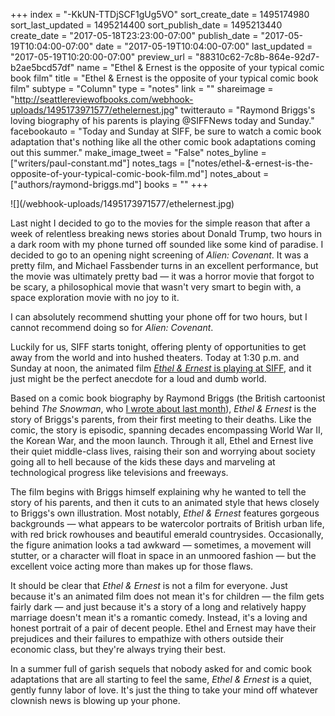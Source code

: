 +++
index = "-KkUN-TTDjSCF1gUg5VO"
sort_create_date = 1495174980
sort_last_updated = 1495214400
sort_publish_date = 1495213440
create_date = "2017-05-18T23:23:00-07:00"
publish_date = "2017-05-19T10:04:00-07:00"
date = "2017-05-19T10:04:00-07:00"
last_updated = "2017-05-19T10:20:00-07:00"
preview_url = "88310c62-7c8b-864e-92d7-b2ae5bcd57df"
name = "Ethel & Ernest is the opposite of your typical comic book film"
title = "Ethel & Ernest is the opposite of your typical comic book film"
subtype = "Column"
type = "notes"
link = ""
shareimage = "http://seattlereviewofbooks.com/webhook-uploads/1495173971577/ethelernest.jpg"
twitterauto = "Raymond Briggs's loving biography of his parents is playing @SIFFNews today and Sunday."
facebookauto = "Today and Sunday at SIFF, be sure to watch a comic book adaptation that's nothing like all the other comic book adaptations coming out this summer."
make_image_tweet = "False"
notes_byline = ["writers/paul-constant.md"]
notes_tags = ["notes/ethel-&-ernest-is-the-opposite-of-your-typical-comic-book-film.md"]
notes_about = ["authors/raymond-briggs.md"]
books = ""
+++
<p class="image">![](/webhook-uploads/1495173971577/ethelernest.jpg)</p>

Last night I decided to go to the movies for the simple reason that after a week of relentless breaking news stories about Donald Trump, two hours in a dark room with my phone turned off sounded like some kind of paradise. I decided to go to an opening night screening of *Alien: Covenant*. It was a pretty film, and Michael Fassbender turns in an excellent performance, but the movie was ultimately pretty bad — it was a horror movie that forgot to be scary, a philosophical movie that wasn't very smart to begin with, a space exploration movie with no joy to it. 

I can absolutely recommend shutting your phone off for two hours, but I cannot recommend doing so for *Alien: Covenant*.

Luckily for us, SIFF starts tonight, offering plenty of opportunities to get away from the world and into hushed theaters. Today at 1:30 p.m. and Sunday at noon, the animated film [*Ethel & Ernest* is playing at SIFF](https://www.siff.net/festival/ethel-and-ernest), and it just might be the perfect anecdote for a loud and dumb world.

Based on a comic book biography by Raymond Briggs (the British cartoonist behind *The Snowman*, who [I wrote about last month](http://www.seattlereviewofbooks.com/notes/2017/04/13/thursday-comics-hangover-the-unhappiest-childrens-books-in-the-world/)), *Ethel & Ernest* is the story of Briggs's parents, from their first meeting to their deaths. Like the comic, the story is episodic, spanning decades encompassing World War II, the Korean War, and the moon launch. Through it all, Ethel and Ernest live their quiet middle-class lives, raising their son and worrying about society going all to hell because of the kids these days and marveling at technological progress like televisions and freeways.

The film begins with Briggs himself explaining why he wanted to tell the story of his parents, and then it cuts to an animated style that hews closely to Briggs's own illustration. Most notably, *Ethel & Ernest* features gorgeous backgrounds — what appears to be watercolor portraits of British urban life, with red brick rowhouses and beautiful emerald countrysides. Occasionally, the figure animation looks a tad awkward — sometimes, a movement will stutter, or a character will float in space in an unmoored fashion — but the excellent voice acting more than makes up for those flaws.

It should be clear that *Ethel & Ernest* is not a film for everyone. Just because it's an animated film does not mean it's for children — the film gets fairly dark — and just because it's a story of a long and relatively happy marriage doesn't mean it's a romantic comedy. Instead, it's a loving and honest portrait of a pair of decent people. Ethel and Ernest may have their prejudices and their failures to empathize with others outside their economic class, but they're always trying their best.

In a summer full of garish sequels that nobody asked for and comic book adaptations that are all starting to feel the same, *Ethel & Ernest* is a quiet, gently funny labor of love. It's just the thing to take your mind off whatever clownish news is blowing up your phone.